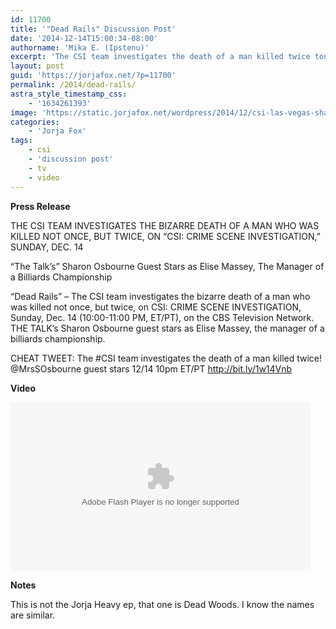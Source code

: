 ```yaml
---
id: 11700
title: '"Dead Rails" Discussion Post'
date: '2014-12-14T15:00:34-08:00'
authorname: 'Mika E. (Ipstenu)'
excerpt: 'The CSI team investigates the death of a man killed twice tonight on CBS.'
layout: post
guid: 'https://jorjafox.net/?p=11700'
permalink: /2014/dead-rails/
astra_style_timestamp_css:
    - '1634261393'
image: 'https://static.jorjafox.net/wordpress/2014/12/csi-las-vegas-sharon-osborne.jpg'
categories:
    - 'Jorja Fox'
tags:
    - csi
    - 'discussion post'
    - tv
    - video
---
```


**Press Release**

THE CSI TEAM INVESTIGATES THE BIZARRE DEATH OF A MAN WHO WAS KILLED NOT ONCE, BUT TWICE, ON “CSI: CRIME SCENE INVESTIGATION,” SUNDAY, DEC. 14

“The Talk’s” Sharon Osbourne Guest Stars as Elise Massey, The Manager of a Billiards Championship

“Dead Rails” – The CSI team investigates the bizarre death of a man who was killed not once, but twice, on CSI: CRIME SCENE INVESTIGATION, Sunday, Dec. 14 (10:00-11:00 PM, ET/PT), on the CBS Television Network. THE TALK’s Sharon Osbourne guest stars as Elise Massey, the manager of a billiards championship.

CHEAT TWEET: The #CSI team investigates the death of a man killed twice! @MrsSOsbourne guest stars 12/14 10pm ET/PT http://bit.ly/1w14Vnb

**Video**

<object width="480" height="270"><param name="movie" value="http://can.cbs.com/thunder/player/chrome/canplayer.swf?pid=U9ZG2m_JND1w&amp;partner=cbs&amp;gen=1" /><param name="allowFullScreen" value="true" /><param name="allowScriptAccess" value="always" /><embed width="480" height="270" src="http://can.cbs.com/thunder/player/chrome/canplayer.swf?pid=U9ZG2m_JND1w&amp;partner=cbs&amp;gen=1" allowfullscreen="allowfullscreen" allowscriptaccess="always" type="application/x-shockwave-flash" /></object>

**Notes**

This is not the Jorja Heavy ep, that one is Dead Woods. I know the names are similar.
